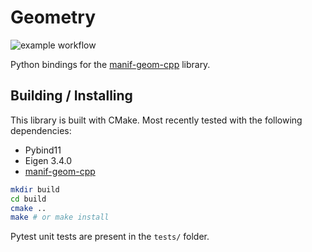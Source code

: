 # Geometry

![example workflow](https://github.com/goromal/geometry/actions/workflows/test.yml/badge.svg)

Python bindings for the [manif-geom-cpp](https://github.com/goromal/manif-geom-cpp) library.

## Building / Installing

This library is built with CMake. Most recently tested with the following dependencies:

- Pybind11
- Eigen 3.4.0
- [manif-geom-cpp](https://github.com/goromal/manif-geom-cpp)

```bash
mkdir build
cd build
cmake ..
make # or make install
```

Pytest unit tests are present in the `tests/` folder.
